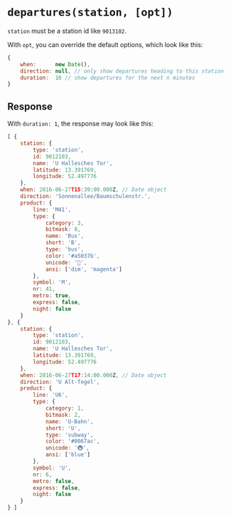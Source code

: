 # `departures(station, [opt])`

`station` must be a station id like `9013102`.

With `opt`, you can override the default options, which look like this:

```js
{
	when:      new Date(),
	direction: null, // only show departures heading to this station
	duration:  10 // show departures for the next n minutes
}
```

## Response

With `duration: 1`, the response may look like this:

```js
[ {
	station: {
		type: 'station',
		id: 9012103,
		name: 'U Hallesches Tor',
		latitude: 13.391769,
		longitude: 52.497776
	},
	when: 2016-06-27T15:39:00.000Z, // Date object
	direction: 'Sonnenallee/Baumschulenstr.',
	product: {
		line: 'M41',
		type: {
			category: 3,
			bitmask: 8,
			name: 'Bus',
			short: 'B',
			type: 'bus',
			color: '#a5037b',
			unicode: '🚌',
			ansi: ['dim', 'magenta']
		},
		symbol: 'M',
		nr: 41,
		metro: true,
		express: false,
		night: false
	}
}, {
	station: {
		type: 'station',
		id: 9012103,
		name: 'U Hallesches Tor',
		latitude: 13.391769,
		longitude: 52.497776
	},
	when: 2016-06-27T17:14:00.000Z, // Date object
	direction: 'U Alt-Tegel',
	product: {
		line: 'U6',
		type: {
			category: 1,
			bitmask: 2,
			name: 'U-Bahn',
			short: 'U',
			type: 'subway',
			color: '#0067ac',
			unicode: '🚇',
			ansi: ['blue']
		},
		symbol: 'U',
		nr: 6,
		metro: false,
		express: false,
		night: false
	}
} ]
```
